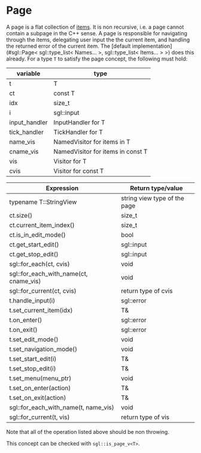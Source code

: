 # Page

A page is a flat collection of [items](concepts.md#item). It is non recursive, i.e. a page cannot contain a subpage in the C++ sense.
A page is responsible for navigating through the items, delegating user input the the current item, and handling the returned error of the current item.
The [default implementation](#sgl::Page< sgl::type_list< Names... >, sgl::type_list< Items... > >) does this already.
For a type `T` to satisfy the page concept, the following must hold:

 | variable      | type                              |
 | ------------- | --------------------------------- |
 | t             | T                                 |
 | ct            | const T                           |
 | idx           | size_t                            |
 | i             | sgl::input                        |
 | input_handler | InputHandler for T                |
 | tick_handler  | TickHandler for T                 |
 | name_vis      | NamedVisitor for items in T       |
 | cname_vis     | NamedVisitor for items in const T |
 | vis           | Visitor for T                     |
 | cvis          | Visitor for const T               |


| Expression                             | Return type/value            |
| -------------------------------------- | ---------------------------- |
| typename T::StringView                 | string view type of the page |
| ct.size()                              | size_t                       |
| ct.current_item_index()                | size_t                       |
| ct.is_in_edit_mode()                   | bool                         |
| ct.get_start_edit()                    | sgl::input                   |
| ct.get_stop_edit()                     | sgl::input                   |
| sgl::for_each(ct, cvis)                | void                         |
| sgl::for_each_with_name(ct, cname_vis) | void                         |
| sgl::for_current(ct, cvis)             | return type of cvis          |
| t.handle_input(i)                      | sgl::error                   |
| t.set_current_item(idx)                | T&                           |
| t.on_enter()                           | sgl::error                   |
| t.on_exit()                            | sgl::error                   |
| t.set_edit_mode()                      | void                         |
| t.set_navigation_mode()                | void                         |
| t.set_start_edit(i)                    | T&                           |
| t.set_stop_edit(i)                     | T&                           |
| t.set_menu(menu_ptr)                   | void                         |
| t.set_on_enter(action)                 | T&                           |
| t.set_on_exit(action)                  | T&                           |
| sgl::for_each_with_name(t, name_vis)   | void                         |
| sgl::for_current(t, vis)               | return type of vis           |


Note that all of the operation listed above should be non throwing.

This concept can be checked with `sgl::is_page_v<T>`.

